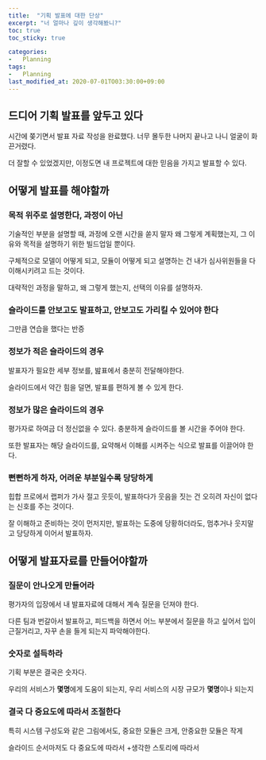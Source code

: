 ```yaml
---
title:  "기획 발표에 대한 단상"
excerpt: "너 얼마나 깊이 생각해봤니?"
toc: true
toc_sticky: true

categories:
-   Planning
tags:
-   Planning
last_modified_at: 2020-07-01TO03:30:00+09:00
---
```


## 드디어 기획 발표를 앞두고 있다

시간에 쫒기면서 발표 자료 작성을 완료했다.
너무 몰두한 나머지 끝나고 나니 얼굴이 화끈거렸다.

더 잘할 수 있었겠지만,
이정도면 내 프로젝트에 대한 믿음을 가지고 발표할 수 있다.

## 어떻게 발표를 해야할까

### 목적 위주로 설명한다, 과정이 아닌

기술적인 부분을 설명할 때,
과정에 오랜 시간을 쏟지 말자
왜 그렇게 계획했는지,
그 이유와 목적을 설명하기 위한 빌드업일 뿐이다.

구체적으로 모델이 어떻게 되고, 모듈이 어떻게 되고 설명하는 건
내가 심사위원들을 다 이해시키려고 드는 것이다.

대략적인 과정을 말하고,
왜 그렇게 했는지, 선택의 이유를 설명하자.

### 슬라이드를 안보고도 발표하고, 안보고도 가리킬 수 있어야 한다

그만큼 연습을 했다는 반증

### 정보가 적은 슬라이드의 경우

발표자가 필요한 세부 정보를,
밢표에서 충분히 전달해야한다.

슬라이드에서 약간 힘을 덜면,
발표를 편하게 볼 수 있게 한다.

### 정보가 많은 슬라이드의 경우

평가자로 하여금 더 정신없을 수 있다.
충분하게 슬라이드를 볼 시간을 주어야 한다.

또한 발표자는 해당 슬라이드를,
요약해서 이해를 시켜주는 식으로
발표를 이끌어야 한다.

### 뻔뻔하게 하자, 어려운 부분일수록 당당하게

힙합 프로에서 랩퍼가 가사 절고 웃듯이,
발표하다가 웃음을 짓는 건 오히려 자신이 없다는 신호를 주는 것이다.

잘 이해하고 준비하는 것이 먼저지만,
발표하는 도중에 당황하더라도,
멈추거나 웃지말고 당당하게 이어서 발표하자.

## 어떻게 발표자료를 만들어야할까

### 질문이 안나오게 만들어라

평가자의 입장에서 내 발표자료에 대해서 계속 질문을 던져야 한다.

다른 팀과 번갈아서 발표하고, 피드백을 하면서 어느 부분에서 질문을 하고 싶어서
입이 근질거리고, 자꾸 손을 들게 되는지 파악해야한다.

### 숫자로 설득하라

기획 부분은 결국은 숫자다.

우리의 서비스가 **몇명**에게 도움이 되는지,
우리 서비스의 시장 규모가 **몇명**이나 되는지

### 결국 다 중요도에 따라서 조절한다

특히 시스템 구성도와 같은 그림에서도,
중요한 모듈은 크게,
안중요한 모듈은 작게

슬라이드 순서마저도 다 중요도에 따라서
+생각한 스토리에 따라서
